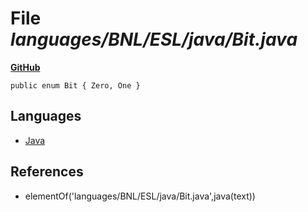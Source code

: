 # File _languages/BNL/ESL/java/Bit.java_
**[GitHub](https://github.com/softlang/yas/blob/master/languages/BNL/ESL/java/Bit.java)**
```
public enum Bit { Zero, One }
```

## Languages
* [Java](../languages/Java.md)

## References
* elementOf('languages/BNL/ESL/java/Bit.java',java(text))
